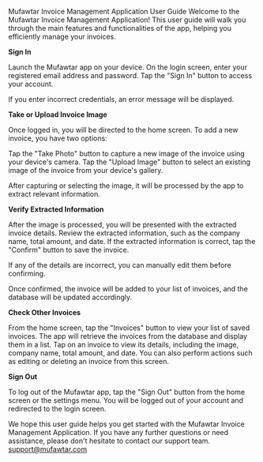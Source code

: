 Mufawtar Invoice Management Application
User Guide
Welcome to the Mufawtar Invoice Management Application! This user guide will walk you through the main features and functionalities of the app, helping you efficiently manage your invoices.

__Sign In__

Launch the Mufawtar app on your device.
On the login screen, enter your registered email address and password.
Tap the "Sign In" button to access your account.

If you enter incorrect credentials, an error message will be displayed.




__Take or Upload Invoice Image__

Once logged in, you will be directed to the home screen.
To add a new invoice, you have two options:

Tap the "Take Photo" button to capture a new image of the invoice using your device's camera.
Tap the "Upload Image" button to select an existing image of the invoice from your device's gallery.


After capturing or selecting the image, it will be processed by the app to extract relevant information.

__Verify Extracted Information__

After the image is processed, you will be presented with the extracted invoice details.
Review the extracted information, such as the company name, total amount, and date.
If the extracted information is correct, tap the "Confirm" button to save the invoice.

If any of the details are incorrect, you can manually edit them before confirming.


Once confirmed, the invoice will be added to your list of invoices, and the database will be updated accordingly.

__Check Other Invoices__

From the home screen, tap the "Invoices" button to view your list of saved invoices.
The app will retrieve the invoices from the database and display them in a list.
Tap on an invoice to view its details, including the image, company name, total amount, and date.
You can also perform actions such as editing or deleting an invoice from this screen.

__Sign Out__

To log out of the Mufawtar app, tap the "Sign Out" button from the home screen or the settings menu.
You will be logged out of your account and redirected to the login screen.



We hope this user guide helps you get started with the Mufawtar Invoice Management Application. If you have any further questions or need assistance, please don't hesitate to contact our support team.
support@mufawtar.com
